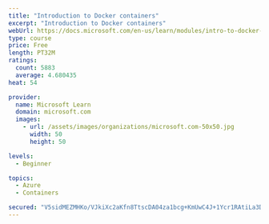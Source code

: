 ```yaml
---
title: "Introduction to Docker containers"
excerpt: "Introduction to Docker containers"
webUrl: https://docs.microsoft.com/en-us/learn/modules/intro-to-docker-containers/
type: course
price: Free
length: PT32M
ratings:
  count: 5883
  average: 4.680435
heat: 54

provider:
  name: Microsoft Learn
  domain: microsoft.com
  images:
    - url: /assets/images/organizations/microsoft.com-50x50.jpg
      width: 50
      height: 50

levels:
  - Beginner

topics:
  - Azure
  - Containers

secured: "V5sidMEZMHKo/VJkiXc2aKfn8TtscDA04za1bcg+KmUwC4J+1Ycr1RAtiLa3DkRkeICoQwZsKcBLeR2yDS/nCy9hZTU7f/L+iyxzGnyEOjgDy3OijIz02OVKBaViZzpWub48ulimJOb7c9qlJlxKkP/y/ElN/p1Nf9jyDUmO/BO+1a4WEfj2wOXKwlopuLke7RJ4TpKtnfx9UMkCMQ4X6a1q5bF7GkQ98i2xFEjU1MRhO5oexB12rBOwZnlvPQWoStBVkyc8JN0IP0pTkHUDoQIIHCB9E0T+rQIQvSaGDaUq7BYUojqEwq2XeYhlA3TaFqHQwh2s8ZlstIXJw3LubOHV2L/9XIahT0SFhy6syq1vzP38/r7tvlCJL614JyYIMtcFbNR0wiasKpxkW4dye14q7oGE5nG0HaOca4deFw0=;IFT/ao7Y6EeesCUnKSUroQ=="
---
```


